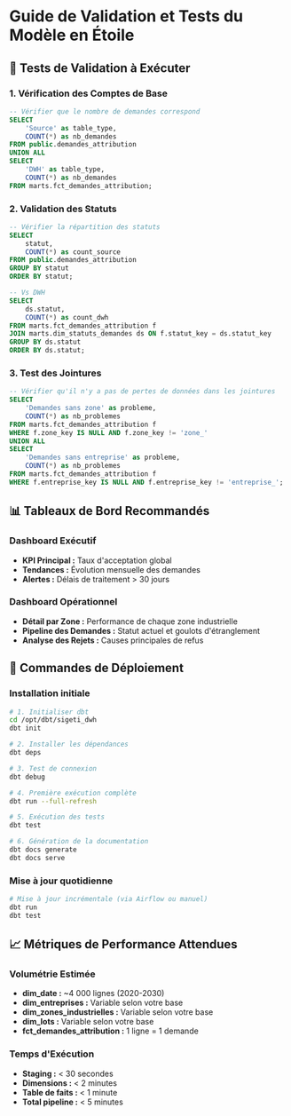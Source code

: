 # Guide de Validation et Tests du Modèle en Étoile

## 🧪 Tests de Validation à Exécuter

### 1. Vérification des Comptes de Base
```sql
-- Vérifier que le nombre de demandes correspond
SELECT 
    'Source' as table_type, 
    COUNT(*) as nb_demandes 
FROM public.demandes_attribution
UNION ALL
SELECT 
    'DWH' as table_type, 
    COUNT(*) as nb_demandes 
FROM marts.fct_demandes_attribution;
```

### 2. Validation des Statuts
```sql
-- Vérifier la répartition des statuts
SELECT 
    statut, 
    COUNT(*) as count_source
FROM public.demandes_attribution 
GROUP BY statut
ORDER BY statut;

-- Vs DWH
SELECT 
    ds.statut,
    COUNT(*) as count_dwh
FROM marts.fct_demandes_attribution f
JOIN marts.dim_statuts_demandes ds ON f.statut_key = ds.statut_key
GROUP BY ds.statut
ORDER BY ds.statut;
```

### 3. Test des Jointures
```sql
-- Vérifier qu'il n'y a pas de pertes de données dans les jointures
SELECT 
    'Demandes sans zone' as probleme,
    COUNT(*) as nb_problemes
FROM marts.fct_demandes_attribution f
WHERE f.zone_key IS NULL AND f.zone_key != 'zone_'
UNION ALL
SELECT 
    'Demandes sans entreprise' as probleme,
    COUNT(*) as nb_problemes  
FROM marts.fct_demandes_attribution f
WHERE f.entreprise_key IS NULL AND f.entreprise_key != 'entreprise_';
```

## 📊 Tableaux de Bord Recommandés

### Dashboard Exécutif
- **KPI Principal :** Taux d'acceptation global
- **Tendances :** Évolution mensuelle des demandes
- **Alertes :** Délais de traitement > 30 jours

### Dashboard Opérationnel  
- **Détail par Zone :** Performance de chaque zone industrielle
- **Pipeline des Demandes :** Statut actuel et goulots d'étranglement
- **Analyse des Rejets :** Causes principales de refus

## 🚀 Commandes de Déploiement

### Installation initiale
```bash
# 1. Initialiser dbt
cd /opt/dbt/sigeti_dwh
dbt init

# 2. Installer les dépendances
dbt deps

# 3. Test de connexion
dbt debug

# 4. Première exécution complète
dbt run --full-refresh

# 5. Exécution des tests
dbt test

# 6. Génération de la documentation
dbt docs generate
dbt docs serve
```

### Mise à jour quotidienne
```bash
# Mise à jour incrémentale (via Airflow ou manuel)
dbt run
dbt test
```

## 📈 Métriques de Performance Attendues

### Volumétrie Estimée
- **dim_date :** ~4 000 lignes (2020-2030)
- **dim_entreprises :** Variable selon votre base
- **dim_zones_industrielles :** Variable selon votre base  
- **dim_lots :** Variable selon votre base
- **fct_demandes_attribution :** 1 ligne = 1 demande

### Temps d'Exécution
- **Staging :** < 30 secondes
- **Dimensions :** < 2 minutes
- **Table de faits :** < 1 minute
- **Total pipeline :** < 5 minutes